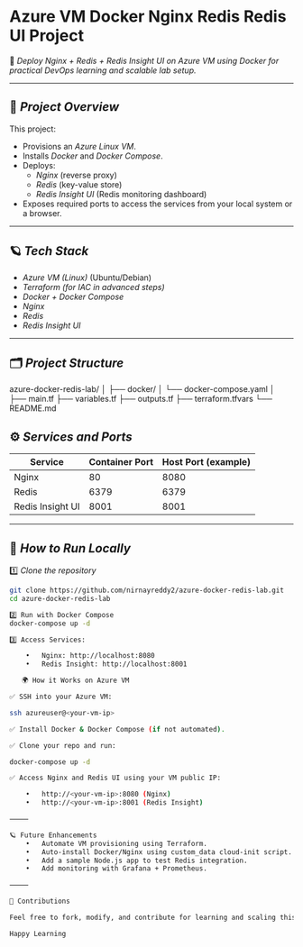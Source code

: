 # Azure VM Docker Nginx Redis Redis UI Project

🚀 *Deploy Nginx + Redis + Redis Insight UI on Azure VM using Docker for practical DevOps learning and scalable lab setup.*

---

## 📌 *Project Overview*

This project:
- Provisions an *Azure Linux VM*.
- Installs *Docker* and *Docker Compose*.
- Deploys:
  - *Nginx* (reverse proxy)
  - *Redis* (key-value store)
  - *Redis Insight UI* (Redis monitoring dashboard)
- Exposes required ports to access the services from your local system or a browser.

---

## 🪐 *Tech Stack*

- *Azure VM (Linux)* (Ubuntu/Debian)
- *Terraform (for IAC in advanced steps)*
- *Docker + Docker Compose*
- *Nginx*
- *Redis*
- *Redis Insight UI*

---

## 🗂️ *Project Structure*
azure-docker-redis-lab/
│
├── docker/
│   └── docker-compose.yaml
│
├── main.tf
├── variables.tf
├── outputs.tf
├── terraform.tfvars
└── README.md

## ⚙️ *Services and Ports*

| Service          | Container Port | Host Port (example) |
|-------------------|----------------|----------------------|
| Nginx             | 80             | 8080                 |
| Redis             | 6379           | 6379                 |
| Redis Insight UI  | 8001           | 8001                 |

---

## 🚀 *How to Run Locally*

1️⃣ *Clone the repository*
```bash
git clone https://github.com/nirnayreddy2/azure-docker-redis-lab.git
cd azure-docker-redis-lab

2️⃣ Run with Docker Compose
docker-compose up -d

3️⃣ Access Services:

	•	Nginx: http://localhost:8080
	•	Redis Insight: http://localhost:8001

   🌍 How it Works on Azure VM

✅ SSH into your Azure VM:

ssh azureuser@<your-vm-ip>

✅ Install Docker & Docker Compose (if not automated).

✅ Clone your repo and run:

docker-compose up -d

✅ Access Nginx and Redis UI using your VM public IP:

	•	http://<your-vm-ip>:8080 (Nginx)
	•	http://<your-vm-ip>:8001 (Redis Insight)

⸻

🪐 Future Enhancements
	•	Automate VM provisioning using Terraform.
	•	Auto-install Docker/Nginx using custom_data cloud-init script.
	•	Add a sample Node.js app to test Redis integration.
	•	Add monitoring with Grafana + Prometheus.

⸻

🤝 Contributions

Feel free to fork, modify, and contribute for learning and scaling this lab setup for Kubernetes, CI/CD pipelines, and advanced DevOps practices.

Happy Learning 


